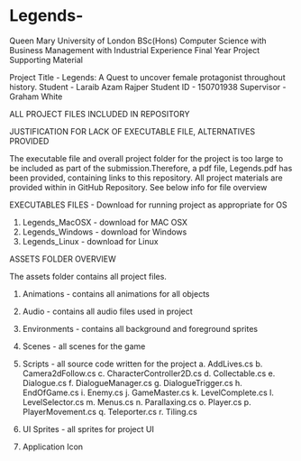 # Legends-
Queen Mary University of London
BSc(Hons) Computer Science with Business Management with Industrial Experience
Final Year Project Supporting Material

Project Title - Legends: A Quest to uncover female protagonist throughout history.
Student - Laraib Azam Rajper
Student ID -  150701938
Supervisor -  Graham White

ALL PROJECT FILES INCLUDED IN REPOSITORY  


JUSTIFICATION FOR LACK OF EXECUTABLE FILE, ALTERNATIVES PROVIDED

The executable file and overall project folder for the project is too large to be included as part of the submission.Therefore, a pdf file, Legends.pdf has been provided, containing links to this repository. All project materials are provided within in GitHub Repository. See below info for file overview

EXECUTABLES FILES - Download for running project as appropriate for OS

1. Legends_MacOSX - download for MAC OSX
2. Legends_Windows - download for Windows
3. Legends_Linux - download for Linux

ASSETS FOLDER OVERVIEW 

The assets folder contains all project files.

1. Animations - contains all animations for all objects
2. Audio - contains all audio files used in project 
3. Environments - contains all background and foreground sprites
4. Scenes - all scenes for the game
5. Scripts - all source code written for the project 
	a. AddLives.cs
	b. Camera2dFollow.cs
	c. CharacterController2D.cs
	d. Collectable.cs
	e. Dialogue.cs
	f. DialogueManager.cs
	g. DialogueTrigger.cs
	h. EndOfGame.cs
	i. Enemy.cs
	j. GameMaster.cs
	k. LevelComplete.cs
	l. LevelSelector.cs
	m. Menus.cs
	n. Parallaxing.cs
	o. Player.cs
	p. PlayerMovement.cs
	q. Teleporter.cs
 	r. Tiling.cs
 
7. UI Sprites - all sprites for project UI 
8. Application Icon 


 





